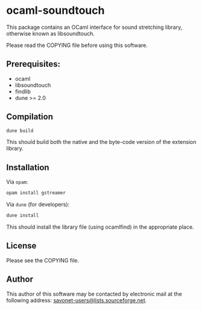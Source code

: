 ocaml-soundtouch
==========

This package contains an OCaml interface for sound stretching library, 
otherwise known as libsoundtouch.

Please read the COPYING file before using this software.

Prerequisites:
-------------

- ocaml
- libsoundtouch
- findlib
- dune >= 2.0

Compilation
-----------

```sh
dune build
```

This should build both the native and the byte-code version of the
extension library.

Installation
------------

Via `opam`:

```sh
opam install gstreamer
```

Via `dune` (for developers):
```sh
dune install
```

This should install the library file (using ocamlfind) in the
appropriate place.

License
-------

Please see the COPYING file.

Author
------

This author of this software may be contacted by electronic mail at the
following address: savonet-users@lists.sourceforge.net.
